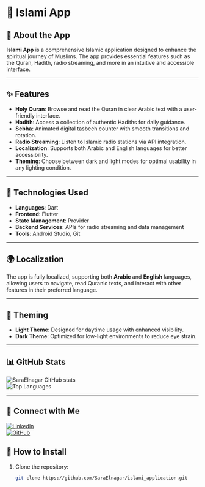 # 📖 Islami App

## 🕌 About the App

**Islami App** is a comprehensive Islamic application designed to enhance the spiritual journey of
Muslims. The app provides essential features such as the Quran, Hadith, radio streaming, and more in
an intuitive and accessible interface.

---

## ✨ Features

- **Holy Quran**: Browse and read the Quran in clear Arabic text with a user-friendly interface.
- **Hadith**: Access a collection of authentic Hadiths for daily guidance.
- **Sebha**: Animated digital tasbeeh counter with smooth transitions and rotation.
- **Radio Streaming**: Listen to Islamic radio stations via API integration.
- **Localization**: Supports both Arabic and English languages for better accessibility.
- **Theming**: Choose between dark and light modes for optimal usability in any lighting condition.

---

## 🔧 Technologies Used

- **Languages**: Dart
- **Frontend**: Flutter
- **State Management**: Provider
- **Backend Services**: APIs for radio streaming and data management
- **Tools**: Android Studio, Git

---

## 🌍 Localization

The app is fully localized, supporting both **Arabic** and **English** languages, allowing users to
navigate, read Quranic texts, and interact with other features in their preferred language.

---

## 🎨 Theming

- **Light Theme**: Designed for daytime usage with enhanced visibility.
- **Dark Theme**: Optimized for low-light environments to reduce eye strain.

---

## 📊 GitHub Stats

![SaraElnagar GitHub stats](https://github-readme-stats.vercel.app/api?username=SaraElnagar&show_icons=true&theme=radical)  
![Top Languages](https://github-readme-stats.vercel.app/api/top-langs/?username=SaraElnagar&layout=compact&theme=radical)

---

## 🤝 Connect with Me

[![LinkedIn](https://img.shields.io/badge/LinkedIn-blue?style=flat-square&logo=linkedin&logoColor=white)](https://www.linkedin.com/in/sara-samir-990738341)  
[![GitHub](https://img.shields.io/badge/GitHub-black?style=flat-square&logo=github&logoColor=white)](https://github.com/SaraElnagar)

## 📂 How to Install

1. Clone the repository:
   ```bash
   git clone https://github.com/SaraElnagar/islami_application.git